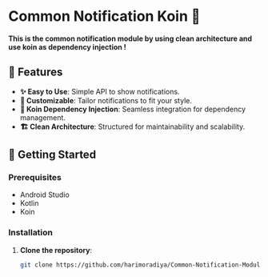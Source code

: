 # Common Notification Koin  🚀

**This is the common notification module by using clean architecture and use koin as dependency injection !**


## 🌟 Features

- **✨ Easy to Use**: Simple API to show notifications.
- **🎨 Customizable**: Tailor notifications to fit your style.
- **🔗 Koin Dependency Injection**: Seamless integration for dependency management.
- **🏗️ Clean Architecture**: Structured for maintainability and scalability.

## 🚀 Getting Started

### Prerequisites

- Android Studio
- Kotlin
- Koin

### Installation

1. **Clone the repository**:
   ```bash
   git clone https://github.com/harimoradiya/Common-Notification-Module.git
